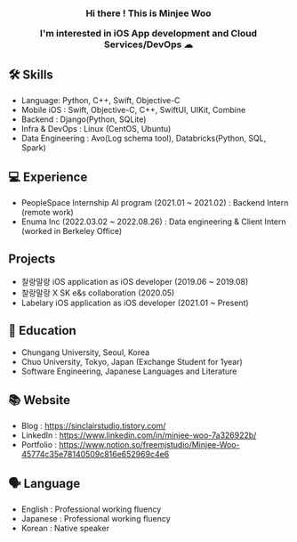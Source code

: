 

<h3 align="center">
Hi there ! This is Minjee Woo 

I'm interested in iOS App development and Cloud Services/DevOps  ☁  
</h3>
  
  
  
 
## 🛠 Skills
- Language: Python, C++, Swift, Objective-C
- Mobile iOS : Swift, Objective-C, C++, SwiftUI, UIKit, Combine
- Backend : Django(Python, SQLite)
- Infra & DevOps : Linux (CentOS, Ubuntu)
- Data Engineering : Avo(Log schema tool), Databricks(Python, SQL, Spark)

## 💻 Experience
- PeopleSpace Internship AI program (2021.01 ~ 2021.02) : Backend Intern (remote work)
- Enuma Inc (2022.03.02 ~ 2022.08.26) : Data engineering & Client Intern (worked in Berkeley Office)

## Projects
- 찰랑말랑 iOS application as iOS developer (2019.06 ~ 2019.08)
- 찰랑말랑 X SK e&s collaboration (2020.05)
- Labelary iOS application as iOS developer (2021.01 ~ Present)

## 🏫 Education

- Chungang University, Seoul, Korea
- Chuo University, Tokyo, Japan (Exchange Student for 1year)
- Software Engineering, Japanese Languages and Literature

## 📚 Website

- Blog : https://sinclairstudio.tistory.com/
- LinkedIn : https://www.linkedin.com/in/minjee-woo-7a326922b/
- Portfolio : https://www.notion.so/freemjstudio/Minjee-Woo-45774c35e78140509c816e652969c4e6

## 🗣 Language
- English : Professional working fluency 
- Japanese : Professional working fluency 
- Korean : Native speaker

